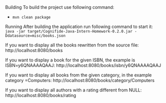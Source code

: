 Building
To build the project use following command:
- `mvn clean package`

Running
After building the application run following command to start it:
`java -jar target/Cognifide-Java-Intern-Homework-0.2.0.jar -Ddatasource=misc/books.json`


If you want to display all the books rewritten from the source file:
http://localhost:8080/books


If you want to display a book for the given ISBN, the example is ISBN=y6QNAAAAQAAJ:
http://localhost:8080/books/isbn/y6QNAAAAQAAJ


If you want to display all books from the given category, in the example category =Computers:
http://localhost:8080/books/category/Computers


If you want to display all authors with a rating different from NULL:
http://localhost:8080/books/rating